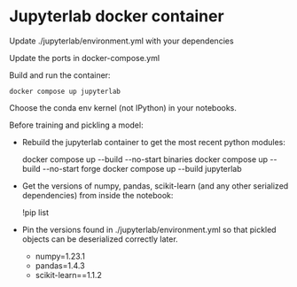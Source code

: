 # Jupyterlab docker container

Update ./jupyterlab/environment.yml with your dependencies

Update the ports in docker-compose.yml

Build and run the container:

	docker compose up jupyterlab

Choose the conda env kernel (not IPython) in your notebooks.

Before training and pickling a model:

- Rebuild the jupyterlab container to get the most recent python modules:

	docker compose up --build --no-start binaries
	docker compose up --build --no-start forge
        docker compose up --build jupyterlab

- Get the versions of numpy, pandas, scikit-learn (and any other serialized dependencies) from inside the notebook:

	!pip list

- Pin the versions found in ./jupyterlab/environment.yml so that pickled objects can be deserialized correctly later.

  - numpy=1.23.1
  - pandas=1.4.3
  - scikit-learn==1.1.2
